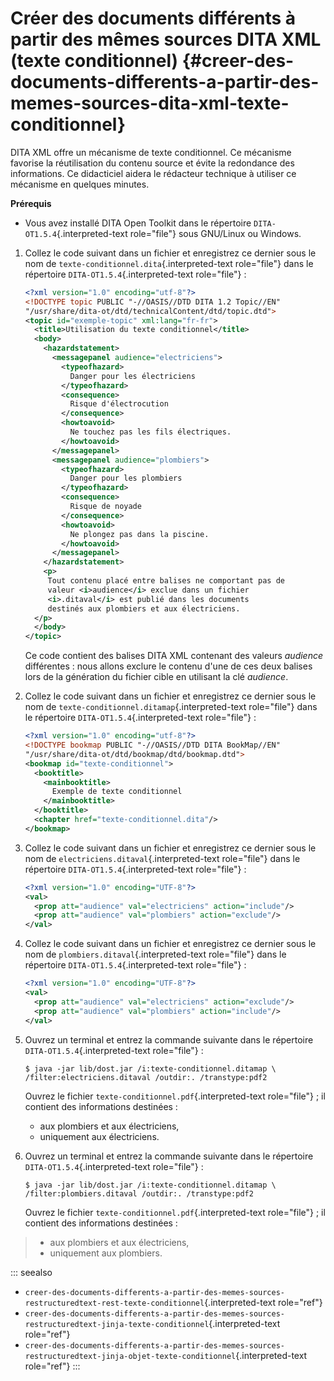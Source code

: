 # Créer des documents différents à partir des mêmes sources DITA XML (texte conditionnel) {#creer-des-documents-differents-a-partir-des-memes-sources-dita-xml-texte-conditionnel}

DITA XML offre un mécanisme de texte conditionnel. Ce mécanisme favorise
la réutilisation du contenu source et évite la redondance des
informations. Ce didacticiel aidera le rédacteur technique à utiliser ce
mécanisme en quelques minutes.

**Prérequis**

-   Vous avez installé DITA Open Toolkit dans le répertoire
    `DITA-OT1.5.4`{.interpreted-text role="file"} sous GNU/Linux ou
    Windows.

1.  Collez le code suivant dans un fichier et enregistrez ce dernier
    sous le nom de `texte-conditionnel.dita`{.interpreted-text
    role="file"} dans le répertoire `DITA-OT1.5.4`{.interpreted-text
    role="file"} :

    ``` xml
    <?xml version="1.0" encoding="utf-8"?>
    <!DOCTYPE topic PUBLIC "-//OASIS//DTD DITA 1.2 Topic//EN"
    "/usr/share/dita-ot/dtd/technicalContent/dtd/topic.dtd">
    <topic id="exemple-topic" xml:lang="fr-fr">
      <title>Utilisation du texte conditionnel</title>
      <body>
        <hazardstatement>
          <messagepanel audience="electriciens">
            <typeofhazard>
              Danger pour les électriciens
            </typeofhazard>
            <consequence>
              Risque d'électrocution
            </consequence>
            <howtoavoid>
              Ne touchez pas les fils électriques.
            </howtoavoid>
          </messagepanel>
          <messagepanel audience="plombiers">
            <typeofhazard>
              Danger pour les plombiers
            </typeofhazard>
            <consequence>
              Risque de noyade
            </consequence>
            <howtoavoid>
              Ne plongez pas dans la piscine.
            </howtoavoid>
          </messagepanel>
        </hazardstatement>
        <p>
         Tout contenu placé entre balises ne comportant pas de
         valeur <i>audience</i> exclue dans un fichier
         <i>.ditaval</i> est publié dans les documents
         destinés aux plombiers et aux électriciens.
      </p>
      </body>
    </topic>
    ```

    Ce code contient des balises DITA XML contenant des valeurs
    *audience* différentes : nous allons exclure le contenu d\'une de
    ces deux balises lors de la génération du fichier cible en utilisant
    la clé *audience*.

2.  Collez le code suivant dans un fichier et enregistrez ce dernier
    sous le nom de `texte-conditionnel.ditamap`{.interpreted-text
    role="file"} dans le répertoire `DITA-OT1.5.4`{.interpreted-text
    role="file"} :

    ``` xml
    <?xml version="1.0" encoding="utf-8"?>
    <!DOCTYPE bookmap PUBLIC "-//OASIS//DTD DITA BookMap//EN"
    "/usr/share/dita-ot/dtd/bookmap/dtd/bookmap.dtd">
    <bookmap id="texte-conditionnel">
      <booktitle>
        <mainbooktitle>
          Exemple de texte conditionnel
        </mainbooktitle>
      </booktitle>
      <chapter href="texte-conditionnel.dita"/>
    </bookmap>
    ```

3.  Collez le code suivant dans un fichier et enregistrez ce dernier
    sous le nom de `electriciens.ditaval`{.interpreted-text role="file"}
    dans le répertoire `DITA-OT1.5.4`{.interpreted-text role="file"} :

    ``` xml
    <?xml version="1.0" encoding="UTF-8"?>
    <val>
      <prop att="audience" val="electriciens" action="include"/>
      <prop att="audience" val="plombiers" action="exclude"/>
    </val>
    ```

4.  Collez le code suivant dans un fichier et enregistrez ce dernier
    sous le nom de `plombiers.ditaval`{.interpreted-text role="file"}
    dans le répertoire `DITA-OT1.5.4`{.interpreted-text role="file"} :

    ``` xml
    <?xml version="1.0" encoding="UTF-8"?>
    <val>
      <prop att="audience" val="electriciens" action="exclude"/>
      <prop att="audience" val="plombiers" action="include"/>
    </val>
    ```

5.  Ouvrez un terminal et entrez la commande suivante dans le répertoire
    `DITA-OT1.5.4`{.interpreted-text role="file"} :

    ``` console
    $ java -jar lib/dost.jar /i:texte-conditionnel.ditamap \
    /filter:electriciens.ditaval /outdir:. /transtype:pdf2
    ```

    Ouvrez le fichier `texte-conditionnel.pdf`{.interpreted-text
    role="file"} ; il contient des informations destinées :

    -   aux plombiers et aux électriciens,
    -   uniquement aux électriciens.

6.  Ouvrez un terminal et entrez la commande suivante dans le répertoire
    `DITA-OT1.5.4`{.interpreted-text role="file"} :

    ``` console
    $ java -jar lib/dost.jar /i:texte-conditionnel.ditamap \
    /filter:plombiers.ditaval /outdir:. /transtype:pdf2
    ```

    Ouvrez le fichier `texte-conditionnel.pdf`{.interpreted-text
    role="file"} ; il contient des informations destinées :

> -   aux plombiers et aux électriciens,
> -   uniquement aux plombiers.

::: seealso
-   `creer-des-documents-differents-a-partir-des-memes-sources-restructuredtext-rest-texte-conditionnel`{.interpreted-text
    role="ref"}
-   `creer-des-documents-differents-a-partir-des-memes-sources-restructuredtext-jinja-texte-conditionnel`{.interpreted-text
    role="ref"}
-   `creer-des-documents-differents-a-partir-des-memes-sources-restructuredtext-jinja-objet-texte-conditionnel`{.interpreted-text
    role="ref"}
:::
